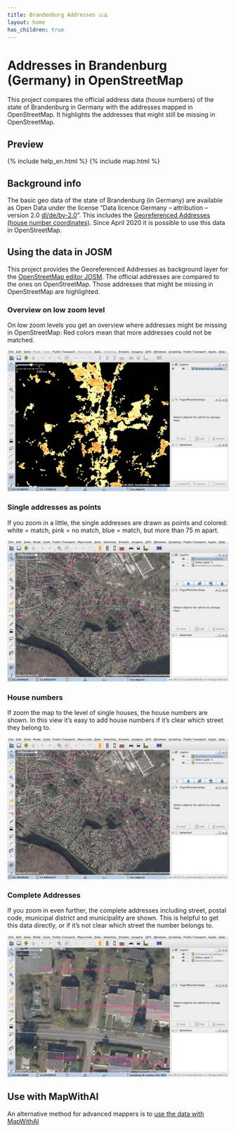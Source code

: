 ```yaml
---
title: Brandenburg Addresses 🇬🇧
layout: home
has_children: true
---
```


# Addresses in Brandenburg (Germany) in OpenStreetMap

This project compares the official address data (house numbers) of the state of
Brandenburg in Germany with the addresses mapped in OpenStreetMap. It
highlights the addresses that might still be missing in OpenStreetMap.

## Preview

{% include help_en.html %}
{% include map.html %}


## Background info

The basic geo data of the state of Brandenburg (in Germany) are available as
Open Data under the license “Data licence Germany – attribution – version 2.0
[dl/de/by-2.0](https://www.govdata.de/dl-de/by-2-0)”. This includes the
[Georeferenced Addresses (house number coordinates)](https://geobasis-bb.de/lgb/de/geodaten/liegenschaftskataster/georeferenzierte-adresse/).
Since April 2020 it is possible to use this data in OpenStreetMap.


## Using the data in JOSM

This project provides the Georeferenced Addresses as background layer for the
[OpenStreetMap editor JOSM](https://josm.openstreetmap.de/).
The official addresses are compared to the ones on OpenStreetMap. Those
addresses that might be missing in OpenStreetMap are highlighted.


### Overview on low zoom level

On low zoom levels you get an overview where addresses might be missing in
OpenStreetMap: Red colors mean that more addresses could not be matched.

![Screenshot of the OSM editor JOSM with the georeferenced addresses as background layer](assets/images/josm_1.jpg)


### Single addresses as points

If you zoom in a little, the single addresses are drawn as points and colored:
white = match, pink = no match, blue = match, but more than 75 m apart.

![Georeferenced addresses as background layer with points for each address](assets/images/josm_2.jpg)


### House numbers

If zoom the map to the level of single houses, the house numbers are shown. In
this view it’s easy to add house numbers if it’s clear which street they belong
to.

![Georeferenced addresses as background layer with single house numbers](assets/images/josm_2.jpg)


### Complete Addresses

If you zoom in even further, the complete addresses including street, postal
code, municipal district and municipality are shown. This is helpful to get
this data directly, or if it’s not clear which street the number belongs to.

![Background layer with complete addresses](assets/images/josm_4.jpg)


## Use with MapWithAI

An alternative method for advanced mappers is to [use the data with MapWithAI](mapwithai/)
